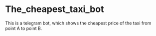 # The_cheapest_taxi_bot
This is a telegram bot, which shows the cheapest price of the taxi from point A to point B.
